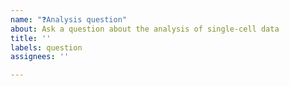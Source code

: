 ```yaml
---
name: "❓Analysis question"
about: Ask a question about the analysis of single-cell data
title: ''
labels: question
assignees: ''

---
```


<!-- Please search the previous issues for similar questions before opening a new issue. If there are similar previous issues, please reference them in your issue (https://help.github.com/en/github/writing-on-github/autolinked-references-and-urls) -->

<!-- Please clearly explain your question and include all relevant code. Please ensure that code is formatted correctly: https://help.github.com/en/github/writing-on-github/creating-and-highlighting-code-blocks -->
